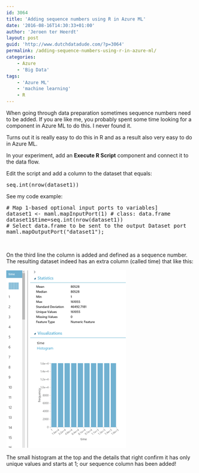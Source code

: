 ```yaml
---
id: 3064
title: 'Adding sequence numbers using R in Azure ML'
date: '2016-08-16T14:30:33+01:00'
author: 'Jeroen ter Heerdt'
layout: post
guid: 'http://www.dutchdatadude.com/?p=3064'
permalink: /adding-sequence-numbers-using-r-in-azure-ml/
categories:
    - Azure
    - 'Big Data'
tags:
    - 'Azure ML'
    - 'machine learning'
    - R
---
```


When going through data preparation sometimes sequence numbers need to be added. If you are like me, you probably spent some time looking for a component in Azure ML to do this. I never found it.

Turns out it is really easy to do this in R and as a result also very easy to do in Azure ML.

In your experiment, add an <strong>Execute R Script</strong> component and connect it to the data flow.

Edit the script and add a column to the dataset that equals:
<pre class="lang:r decode:true ">seq.int(nrow(dataset1))</pre>
See my code example:
<pre class="lang:r decode:true"># Map 1-based optional input ports to variables]
dataset1 &lt;- maml.mapInputPort(1) # class: data.frame
dataset1$time=seq.int(nrow(dataset1)) 
# Select data.frame to be sent to the output Dataset port 
maml.mapOutputPort("dataset1");</pre>
&nbsp;

On the third line the column is added and defined as a sequence number. The resulting dataset indeed has an extra column (called time) that like this:

<img src="../wp-content/uploads/2016/08/081016_1424_Addingseque1.png" alt="" />

The small histogram at the top and the details that right confirm it has only unique values and starts at 1; our sequence column has been added!
